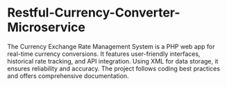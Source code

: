 # Restful-Currency-Converter-Microservice
The Currency Exchange Rate Management System is a PHP web app for real-time currency conversions. It features user-friendly interfaces, historical rate tracking, and API integration. Using XML for data storage, it ensures reliability and accuracy. The project follows coding best practices and offers comprehensive documentation.
